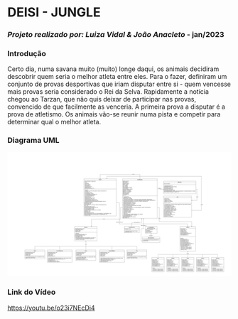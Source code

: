 # DEISI - JUNGLE
### *Projeto realizado por: Luiza Vidal & João Anacleto* - jan/2023


### Introdução
Certo dia, numa savana muito (muito) longe daqui, os animais decidiram descobrir quem seria
o melhor atleta entre eles. Para o fazer, definiram um conjunto de provas desportivas que iriam
disputar entre si - quem vencesse mais provas seria considerado o Rei da Selva. Rapidamente
a notícia chegou ao Tarzan, que não quis deixar de participar nas provas, convencido de que
facilmente as venceria.
A primeira prova a disputar é a prova de atletismo. Os animais vão-se reunir numa pista e
competir para determinar qual o melhor atleta.

### Diagrama UML
![](diagramaUMLFinal.png?raw=true "Diagrama UML")

### Link do Vídeo
https://youtu.be/o23i7NEcDi4